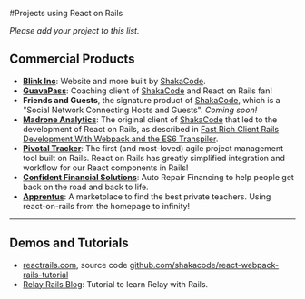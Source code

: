 #Projects using React on Rails

*Please add your project to this list.*

## Commercial Products
* **[Blink Inc](https://www.blinkinc.com)**: Website and more built by [ShakaCode](http://www.shakacode.com).
* **[GuavaPass](https://guavapass.com/)**: Coaching client of [ShakaCode](http://www.shakacode.com) and React on Rails fan!
* **Friends and Guests**, the signature product of [ShakaCode](http://www.shakacode.com), which is a "Social Network Connecting Hosts and Guests". *Coming soon!*
* **[Madrone Analytics](http://madroneco.com/)**: The original client of [ShakaCode](http://www.shakacode.com) that led to the development of React on Rails, as described in [Fast Rich Client Rails Development With Webpack and the ES6 Transpiler](http://www.railsonmaui.com/blog/2014/10/03/integrating-webpack-and-the-es6-transpiler-into-an-existing-rails-project/).
* **[Pivotal Tracker](http://www.pivotaltracker.com/)**: The first (and most-loved) agile project management tool built on Rails.  React on Rails has greatly simplified integration and workflow for our React components in Rails!
* **[Confident Financial Solutions](https://www.mycfsapp.com/)**: Auto Repair Financing to help people get back on the road and back to life.
* **[Apprentus](https://www.apprentus.com/)**: A marketplace to find the best private teachers. Using react-on-rails from the homepage to infinity!

--------

## Demos and Tutorials
* [reactrails.com](http://www.reactrails.com), source code [github.com/shakacode/react-webpack-rails-tutorial](https://github.com/shakacode/react-webpack-rails-tutorial/)
* [Relay Rails Blog](https://github.com/gauravtiwari/relay-rails-blog): Tutorial to learn Relay with Rails.
